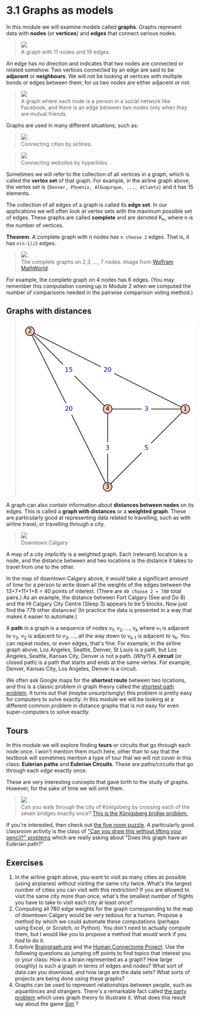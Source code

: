 # 3.1 Graphs as models

In this module we will examine models called **graphs**. Graphs represent data with **nodes** (or **vertices**) and **edges** that connect various nodes.

> ![](https://upload.wikimedia.org/wikipedia/commons/thumb/f/fc/Penny_graph_11_nodes.svg/543px-Penny_graph_11_nodes.svg.png)    
> A graph with 11 nodes and 19 edges.

An edge has no direction and indicates that two nodes are connected or related somehow. Two vertices connected by an edge are said to be **adjacent** or **neighbours**. We will not be looking at vertices with multiple bonds or edges between them; for us two nodes are either adjacent or not.

> ![](https://upload.wikimedia.org/wikipedia/commons/0/05/Sna_large.png)    
> A graph where each node is a person in a social network like Facebook, and there is an edge between two nodes only when they are mutual friends.

Graphs are used in many different situations, such as:

> ![](https://upload.wikimedia.org/wikipedia/commons/thumb/0/05/Airline_hub-1995.svg/800px-Airline_hub-1995.svg.png)    
> Connecting cities by airlines.

>  ![](https://upload.wikimedia.org/wikipedia/commons/d/d2/Internet_map_1024.jpg)    
> Connecting websites by hyperlinks.

Sometimes we will refer to the collection of all vertices in a graph, which is called the **vertex set** of that graph. For example, in the airline graph above, the vertex set is `{Denver, Phoenix, Albuqurque, ..., Atlanta}` and it has 15 elements. 

The collection of all edges of a graph is called its **edge set**. In our applications we will often look at vertex sets with the maximum possible set of edges. These graphs are called **complete** and are denoted K<sub>n</sub>, where n is the number of vertices.

**Theorem**. A complete graph with n nodes has `n choose 2` edges. That is, it has `n(n-1)/2` edges.

> ![](http://mathworld.wolfram.com/images/eps-gif/CompleteGraphs_801.gif)     
> The complete graphs on 2,3, ..., 7 nodes. Image from [Wolfram MathWorld](http://mathworld.wolfram.com/CompleteGraph.html).

For example, the complete graph on 4 nodes has 6 edges. (You may remember this computation coming up in Module 2 when we computed the number of comparisons needed in the pairwise comparison voting method.)

## Graphs with distances

> ![](distance_graph.svg)

A graph can also contain information about **distances between nodes** on its edges. This is called a **graph with distances** or a **weighted graph**. These are particularly good at representing data related to travelling, such as with airline travel, or travelling through a city.

> ![](https://upload.wikimedia.org/wikipedia/commons/6/65/Calgary_downtown_map.png)     
> Downtown Calgary

A map of a city *implicitly* is a weighted graph. Each (relevant) location is a node, and the distance between and two locations is the distance it takes to travel from one to the other.

In the map of downtown Calgary above, it would take a significant amount of time for a person to write down all the weights of the edges between the 13+7+11+1+8 = 40 points of interest. (There are `40 choose 2 = 780` total pairs.) As an example, the distance between Fort Calgary (See and Do 8) and the HI Calgary City Centre (Sleep 3) appears to be 5 blocks. Now just find the 779 other distances! (In practice the data is presented in a way that makes it easier to automate.)

A **path** in a graph is a sequence of nodes v<sub>1</sub>, v<sub>2</sub>, ..., v<sub>k</sub> where v<sub>1</sub> is adjacent to v<sub>2</sub>, v<sub>2</sub> is adjacent to v<sub>3</sub>, ..., all the way down to v<sub>k-1</sub> is adjacent to v<sub>k</sub>. You can repeat nodes, or even edges, that's fine. For example, in the airline graph above, Los Angeles, Seattle, Denver, St Louis is a path, but Los Angeles, Seattle, Kansas City, Denver is not a path. (*Why*?) A **circuit** (or closed path) is a path that starts and ends at the same vertex. For example, Denver, Kansas City, Los Angeles, Denver is a circuit.

We often ask Google maps for the **shortest route** between two locations, and this is a classic problem in graph theory called the [shortest path problem](https://en.wikipedia.org/wiki/Shortest_path_problem). It turns out that (maybe unsurprisingly) this problem is pretty easy for computers to solve exactly. In this module we will be looking at a different common problem in distance graphs that is *not* easy for even super-computers to solve exactly.

## Tours

In this module we will explore finding **tours** or circuits that go through each node once. I won't mention them much here, other than to say that the textbook will sometimes mention a type of tour that we will not cover in this class: **Eulerian paths** and **Eulerian Circuits**. These are paths/circuits that go through each *edge* exactly once.

These are very interesting concepts that gave birth to the study of graphs. However, for the sake of time we will omit them.

> ![](https://upload.wikimedia.org/wikipedia/commons/5/5d/Konigsberg_bridges.png)     
> Can you walk through the city of Königsberg by crossing each of the seven bridges exactly once? [This is the Königsberg bridge problem.](https://en.wikipedia.org/wiki/Seven_Bridges_of_K%C3%B6nigsberg)

If you're interested, then check out [the five room puzzle](https://en.wikipedia.org/wiki/Five_room_puzzle). A particularly good classroom activity is the class of ["Can you draw this without lifting your pencil?" problems](https://ezgineer.wordpress.com/2015/12/27/draw-without-lifting-pencil-puzzles-euler-paths-circuits/) which are really asking about "Does this graph have an Eulerian path?"

## Exercises

1. In the airline graph above, you want to visit as many cities as possible (using airplanes) without visiting the same city twice. What's the largest number of cities you can visit with this restriction? If you are allowed to visit the same city more than once, what's the smallest number of flights you have to take to visit each city at least once?
2. Computing all 780 edge weights for the graph corresponding to the map of downtown Calgary would be very tedious for a human. Propose a method by which we could automate these computations (perhaps using Excel, or Scratch, or Python). You don't need to actually compute them, but I would like you to propose a method that would work if you *had* to do it.
3. Explore [Braingraph.org](https://braingraph.org/) and the [Human Connectome Project](http://www.humanconnectomeproject.org/). Use the following questions as jumping off points to find topics that interest you or your class: How is a brain represented as a graph? How large (roughly) is such a graph in terms of edges and nodes? What sort of data can you download, and how large are the data sets? What sorts of projects are being done using these graphs? 
4. Graphs can be used to represent relationships between people, such as aquantinces and strangers. There's a remarkable fact called [the party problem](https://en.wikipedia.org/wiki/Theorem_on_friends_and_strangers) which uses graph theory to illustrate it. What does this result say about the game [Sim](https://en.wikipedia.org/wiki/Sim_(pencil_game)) ?
